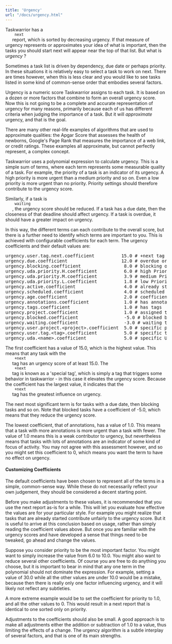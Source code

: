 ```yaml
---
title: 'Urgency'
url: "/docs/urgency.html"
---
```

<div class="col-md-10 main">
 <div class="row">
  <a name="urgency">
  </a>
  <p>
   Taskwarrior has a
   <code>
    next
   </code>
   report, which is sorted by
              decreasing urgency. If that measure of urgency represents or
              approximates your idea of what is important, then the tasks you
              should start next will appear near the top of that list. But what
              is
   <em>
    urgency
   </em>
   ?
  </p>
  <p>
   Sometimes a task list is driven by dependency, due date or
              perhaps priority. In these situations it is relatively easy to
              select a task to work on next. There are times however, when
              this is less clear and you would like to see tasks listed in some
              kind of common-sense order that embodies several factors.
  </p>
  <p>
   Urgency is a numeric score Taskwarrior assigns to each task. It
              is based on a dozen or more factors that combine to form an
              overall urgency score. Now this is not going to be a complete and
              accurate representation of urgency for many reasons, primarily
              because each of us has different criteria when judging the
              importance of a task. But it will
   <em>
    approximate
   </em>
   urgency,
              and that is the goal.
  </p>
  <p>
   There are many other real-life examples of algorithms that are
              used to approximate qualities: the Apgar Score that assesses the
              health of newborns, Google's Page Rank that measures the
              importance of a web link, or credit ratings. These examples all
              approximate, but cannot perfectly represent, a complex concept.
  </p>
  <p>
   Taskwarrior uses a polynomial expression to calculate urgency.
              This is a simple sum of terms, where each term represents some
              measurable quality of a task. For example, the priority of a
              task is an indicator of its urgency. A high priority is more
              urgent than a medium priority and so on. Even a low priority is
              more urgent than no priority. Priority settings should therefore
              contribute to the urgency score.
  </p>
  <p>
   Similarly, if a task is
   <code>
    waiting
   </code>
   , the urgency score
              should be reduced. If a task has a due date, then the closeness
              of that deadline should affect urgency. If a task is overdue, it
              should have a greater impact on urgency.
  </p>
  <p>
   In this way, the different terms can each contribute to the
              overall score, but there is a further need to identify which
              terms are important to you. This is achieved with configurable
              coefficients for each term. The urgency coefficients and their
              default values are:
  </p>
  <pre>urgency.user.tag.next.coefficient          15.0 # +next tag
urgency.due.coefficient                    12.0 # overdue or near due date
urgency.blocking.coefficient                8.0 # blocking other tasks
urgency.uda.priority.H.coefficient          6.0 # high Priority
urgency.uda.priority.M.coefficient          3.9 # medium Priority
urgency.uda.priority.L.coefficient          1.8 # low Priority
urgency.active.coefficient                  4.0 # already started tasks
urgency.scheduled.coefficient               4.0 # scheduled tasks
urgency.age.coefficient                     2.0 # coefficient for age
urgency.annotations.coefficient             1.0 # has annotations
urgency.tags.coefficient                    1.0 # has tags
urgency.project.coefficient                 1.0 # assigned to any project
urgency.blocked.coefficient                 -5.0 # blocked by other tasks
urgency.waiting.coefficient                 -3.0 # waiting task
urgency.user.project.&lt;project&gt;.coefficient  5.0 # specific project
urgency.user.tag.&lt;tag&gt;.coefficient          5.0 # specific tag
urgency.uda.&lt;name&gt;.coefficient              5.0 # specific UDA</pre>
  <p>
   The first coefficient has a value of 15.0, which is the highest
              value. This means that any task with the
   <code>
    +next
   </code>
   tag
              has an urgency score of at least 15.0. The
   <code>
    +next
   </code>
   tag is known as a 'special tag', which is simply a tag that
              triggers some behavior in taskwarrior - in this case it elevates
              the urgency score. Because the coefficient has the largest
              value, it indicates that the
   <code>
    +next
   </code>
   tag has the
              greatest influence on urgency.
  </p>
  <p>
   The next most significant term is for tasks with a due date,
              then blocking tasks and so on. Note that blocked tasks have a
              coefficient of -5.0, which means that they reduce the urgency
              score.
  </p>
  <p>
   The lowest coefficient, that of annotations, has a value of 1.0.
              This means that a task with more annotations is more urgent than
              a task with fewer. The value of 1.0 means this is a weak
              contributor to urgency, but nevertheless means that tasks with
              lots of annotations are an indicator of some kind of focus of
              activity. You may not agree with this assessment however, and so
              you might set this coefficient to 0, which means you want the
              term to have no effect on urgency.
  </p>
  <a name="custom">
  </a>
  <h4>
   Customizing Coefficients
  </h4>
  <p>
   The default coefficients have been chosen to represent all of the
              terms in a simple, common-sense way. While these do not
              necessarily reflect your own judgement, they should be considered
              a decent starting point.
  </p>
  <p>
   Before you make adjustments to these values, it is recommended
              that you use the next report as-is for a while. This will let
              you evaluate how effective the values are for your particular
              style. For example you might realize that tasks that are already
              started contribute unfairly to the urgency score. But it is
              useful to arrive at this conclusion based on usage, rather than
              simply reading the coefficient values above. But once you are
              familiar with the urgency scores and have developed a sense that
              things need to be tweaked, go ahead and change the values.
  </p>
  <p>
   Suppose you consider priority to be the most important factor.
              You might want to simply increase the value from 6.0 to 10.0.
              You might also want to reduce several other coefficients. Of
              course you are free to do anything you choose, but it is important
              to bear in mind that any one term in the polynomial should not
              dominate the expression. For example, setting a value of 30.0
              while all the other values are under 10.0 would be a mistake,
              because then there is really only one factor influencing urgency,
              and it will likely not reflect any subtleties.
  </p>
  <p>
   A more extreme example would be to set the coefficient for
              priority to 1.0, and all the other values to 0. This would
              result in a next report that is identical to one sorted only on
              priority.
  </p>
  <p>
   Adjustments to the coefficients should also be small. A good
              approach is to make all adjustments either the addition or
              subtraction of 1.0 to a value, thus limiting the effects of a
              change. The urgency algorithm is a subtle interplay of several
              factors, and that is one of its main strengths.
  </p>
 </div>
 <br/>
 <br/>
</div>

